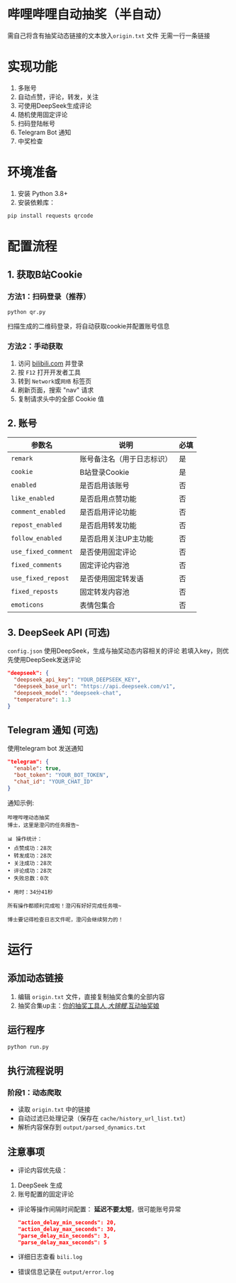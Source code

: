 # 哔哩哔哩自动抽奖（半自动）
需自己将含有抽奖动态链接的文本放入`origin.txt` 文件
无需一行一条链接


# 实现功能
1. 多账号
2. 自动点赞，评论，转发，关注
3. 可使用DeepSeek生成评论
4. 随机使用固定评论
5. 扫码登陆帐号
6. Telegram Bot 通知
7. 中奖检查

# 环境准备

1. 安装 Python 3.8+
2. 安装依赖库：
  
  ```bash
  pip install requests qrcode
  ```
  

# 配置流程

## 1. 获取B站Cookie

### 方法1：扫码登录（推荐）

```bash
python qr.py
```

扫描生成的二维码登录，将自动获取cookie并配置账号信息

### 方法2：手动获取

1. 访问 [bilibili.com](https://www.bilibili.com/) 并登录
2. 按 `F12` 打开开发者工具
3. 转到 `Network`或`网络` 标签页
4. 刷新页面，搜索 "nav" 请求
5. 复制请求头中的全部 Cookie 值

## 2. 账号

| 参数名 | 说明  | 必填  |
| --- | --- | --- |
| `remark` | 账号备注名（用于日志标识） | 是   |
| `cookie` | B站登录Cookie | 是   |
| `enabled` | 是否启用该账号 | 否   |
| `like_enabled` | 是否启用点赞功能 | 否   |
| `comment_enabled` | 是否启用评论功能 | 否   |
| `repost_enabled` | 是否启用转发功能 | 否   |
| `follow_enabled` | 是否启用关注UP主功能 | 否   |
| `use_fixed_comment` | 是否使用固定评论 | 否   |
| `fixed_comments` | 固定评论内容池 | 否   |
| `use_fixed_repost` | 是否使用固定转发语 | 否   |
| `fixed_reposts` | 固定转发内容池 | 否   |
| `emoticons` | 表情包集合 | 否   |

## 3. DeepSeek API (可选)

`config.json`
使用DeepSeek，生成与抽奖动态内容相关的评论
若填入key，则优先使用DeepSeek发送评论

```json
"deepseek": {
  "deepseek_api_key": "YOUR_DEEPSEEK_KEY",
  "deepseek_base_url": "https://api.deepseek.com/v1",
  "deepseek_model": "deepseek-chat",
  "temperature": 1.3
}
```

## Telegram 通知 (可选)

使用telegram bot 发送通知

```json
"telegram": {
  "enable": true,
  "bot_token": "YOUR_BOT_TOKEN",
  "chat_id": "YOUR_CHAT_ID"
}
```

通知示例:

```
哔哩哔哩动态抽奖
博士，这里是澄闪的任务报告~

📊 操作统计：
• 点赞成功：28次
• 转发成功：28次
• 关注成功：28次
• 评论成功：28次
• 失败总数：0次

• 用时：34分41秒

所有操作都顺利完成啦！澄闪有好好完成任务哦~

博士要记得检查日志文件呢，澄闪会继续努力的！
```

# 运行

## 添加动态链接

1. 编辑 `origin.txt` 文件，直接复制抽奖合集的全部内容
2. 抽奖合集up主：[你的抽奖工具人](https://bilibili.com/space/100680137),[_大锦鲤_](https://bilibili.com/space/226257459),[互动抽奖娘](https://bilibili.com/space/3546776042736296)

## 运行程序

```bash
python run.py
```

## 执行流程说明

### 阶段1：动态爬取

- 读取 `origin.txt` 中的链接
- 自动过滤已处理记录（保存在 `cache/history_url_list.txt`）
- 解析内容保存到 `output/parsed_dynamics.txt`

## 注意事项

- 评论内容优先级：

1. DeepSeek 生成
2. 账号配置的固定评论

- 评论等操作间隔时间配置：
  **延迟不要太短**，很可能账号异常
  
  ```json
  "action_delay_min_seconds": 20, 
  "action_delay_max_seconds": 30, 
  "parse_delay_min_seconds": 3,
  "parse_delay_max_seconds": 5   
  ```
  
- 详细日志查看 `bili.log`
  
- 错误信息记录在 `output/error.log`
